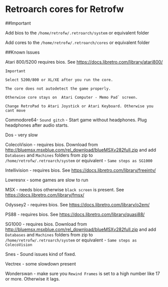 # Retroarch cores for Retrofw

##Important

Add bios to the `/home/retrofw/.retroarch/system` or equivalent folder

Add cores to the `/home/retrofw/.retroarch/cores` or equivalent folder

##Known Issues

Atari 800/5200 requires bios. See https://docs.libretro.com/library/atari800/
```
Important

Select 5200/800 or XL/XE after you run the core.

The core does not autodetect the game properly.

Otherwise core stays on  Atari Computer - Memo Pad` screen.

Change RetroPad to Atari Joystick or Atari Keyboard. Otherwise you cant move
```

Commodore64- `Sound gitch` - Start game without headphones. Plug headphones after audio starts.

Dos - very slow

ColecoVision  - requires bios. Download from http://bluemsx.msxblue.com/rel_download/blueMSXv282full.zip and add  `Databases` and `Machines` folders from zip to `/home/retrofw/.retroarch/system` or equivalent - `Same steps as SG1000`  

Intellivision - requires bios. See https://docs.libretro.com/library/freeintv/

Lowresnx - some games are slow to run

MSX - needs bios otherwise `black screen` is present. See https://docs.libretro.com/library/fmsx/

Odyssey2 - requires bios. See https://docs.libretro.com/library/o2em/

PS88 - requires bios. See https://docs.libretro.com/library/quasi88/

SG1000  - requires bios. Download from http://bluemsx.msxblue.com/rel_download/blueMSXv282full.zip and add  `Databases` and `Machines` folders from zip to `/home/retrofw/.retroarch/system` or equivalent - `Same steps as ColecoVision`  

Snes - Sound issues kind of fixed.


Vectrex - some slowdown present

Wonderswan - make sure you `Rewind Frames` is set to a high number like 17 or more. Otherwise it lags.
